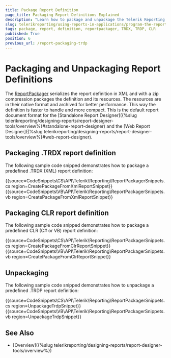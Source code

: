 ```yaml
---
title: Package Report Definition
page_title: Packaging Report Definitions Explained
description: "Learn how to package and unpackage the Telerik Reporting report definitions, using the ReportPackager class."
slug: telerikreporting/using-reports-in-applications/program-the-report-definition/package-report-definition
tags: package, report, definition, reportpackager, TRDX, TRDP, CLR
published: True
position: 6
previous_url: /report-packaging-trdp
---
```


# Packaging and Unpackaging Report Definitions

The [ReportPackager](/api/Telerik.Reporting.ReportPackager) serializes the report definition in XML and with a zip compression packages the definition and its resources. The resources are in their native format and archived for better performance. This way the definition is faster to handle and more compact. This is the default report document format for the [Standalone Report Designer]({%slug telerikreporting/designing-reports/report-designer-tools/overview%}#standalone-report-designer) and the [Web Report Designer]({%slug telerikreporting/designing-reports/report-designer-tools/overview%}#web-report-designer). 

## Packaging .TRDX report definition

The following sample code snipped demonstrates how to package a predefined .TRDX (XML) report definition:

{{source=CodeSnippets\CS\API\Telerik\Reporting\ReportPackagerSnippets.cs region=CreatePackageFromXmlReportSnippet}}
{{source=CodeSnippets\VB\API\Telerik\Reporting\ReportPackagerSnippets.vb region=CreatePackageFromXmlReportSnippet}}

## Packaging CLR report definition

The following sample code snipped demonstrates how to package a predefined CLR (C# or VB) report definition:

{{source=CodeSnippets\CS\API\Telerik\Reporting\ReportPackagerSnippets.cs region=CreatePackageFromClrReportSnippet}}
{{source=CodeSnippets\VB\API\Telerik\Reporting\ReportPackagerSnippets.vb region=CreatePackageFromClrReportSnippet}}

## Unpackaging

The following sample code snipped demonstrates how to unpackage a predefined .TRDP report definition:

{{source=CodeSnippets\CS\API\Telerik\Reporting\ReportPackagerSnippets.cs region=UnpackageTrdpSnippet}}
{{source=CodeSnippets\VB\API\Telerik\Reporting\ReportPackagerSnippets.vb region=UnpackageTrdpSnippet}}


## See Also

* [Overview]({%slug telerikreporting/designing-reports/report-designer-tools/overview%})
